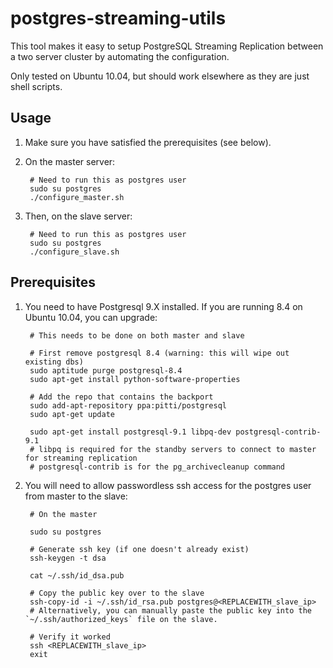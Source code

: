 postgres-streaming-utils
========================

This tool makes it easy to setup PostgreSQL Streaming Replication between a two server cluster by automating the configuration.

Only tested on Ubuntu 10.04, but should work elsewhere as they are just shell scripts.


Usage
-----

1. Make sure you have satisfied the prerequisites (see below).

1. On the master server:

        # Need to run this as postgres user
        sudo su postgres
        ./configure_master.sh


1. Then, on the slave server:

        # Need to run this as postgres user
        sudo su postgres
        ./configure_slave.sh



Prerequisites
-------------

1. You need to have Postgresql 9.X installed. If you are running 8.4 on Ubuntu 10.04, you can upgrade:

        # This needs to be done on both master and slave

        # First remove postgresql 8.4 (warning: this will wipe out existing dbs)
        sudo aptitude purge postgresql-8.4
        sudo apt-get install python-software-properties

        # Add the repo that contains the backport
        sudo add-apt-repository ppa:pitti/postgresql
        sudo apt-get update

        sudo apt-get install postgresql-9.1 libpq-dev postgresql-contrib-9.1
        # libpq is required for the standby servers to connect to master for streaming replication
        # postgresql-contrib is for the pg_archivecleanup command


1. You will need to allow passwordless ssh access for the postgres user from master to the slave:

        # On the master

        sudo su postgres

        # Generate ssh key (if one doesn't already exist)
        ssh-keygen -t dsa

        cat ~/.ssh/id_dsa.pub

        # Copy the public key over to the slave
        ssh-copy-id -i ~/.ssh/id_rsa.pub postgres@<REPLACEWITH_slave_ip>
        # Alternatively, you can manually paste the public key into the `~/.ssh/authorized_keys` file on the slave.

        # Verify it worked
        ssh <REPLACEWITH_slave_ip>
        exit

